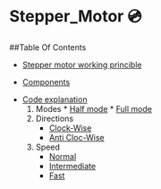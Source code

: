 # Stepper_Motor :cd:
##Table Of Contents
 * [Stepper motor working princible](http://localhost/)
 + [Components](http://localhost/)
 - [Code explanation](http://localhost/)
     1. Modes
       * [Half mode](http://localhost/) 
       * [Full mode](http://localhost/)  
    2. Directions      
       * [Clock-Wise](http://localhost/)
       * [Anti Cloc-Wise](http://localhost/)
    3. Speed      
       * [Normal](http://localhost/)
       * [Intermediate](http://localhost/)
       * [Fast](http://localhost/)
